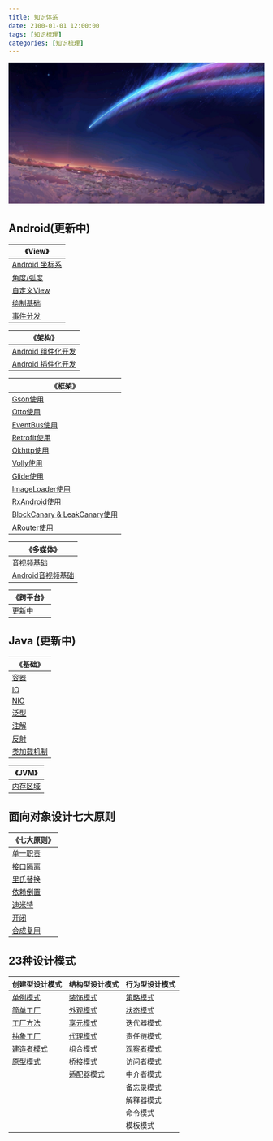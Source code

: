 ```yaml
---
title: 知识体系
date: 2100-01-01 12:00:00
tags: [知识梳理]
categories: [知识梳理]
---
```


![](knowlageinorder/timg.jpg)

<!--more-->

## Android(更新中)

| 《View》                                                                |
| --------------------------------------------------------------------- |
| [Android 坐标系](https://marktsy.github.io/2020/03/23/androidviewbase1/) |
| [角度/弧度](https://marktsy.github.io/2020/03/23/androidviewbase2/)       |
| [自定义View](https://marktsy.github.io/2020/03/23/androidviewpro1/)      |
| [绘制基础](https://marktsy.github.io/2020/03/23/androidviewpro2/)         |
| [事件分发](https://marktsy.github.io/2020/05/06/androidshijian/)          |

| 《架构》                                                                    |
| ----------------------------------------------------------------------- |
| [Android 组件化开发](https://marktsy.github.io/2020/04/08/androidzujianhua/) |
| [Android 插件化开发](https://marktsy.github.io/2020/04/09/androidplugin/)    |

| 《框架》                                                                                 |
| ------------------------------------------------------------------------------------ |
| [Gson使用](https://marktsy.github.io/2020/04/23/androidgson/)                          |
| [Otto使用](https://marktsy.github.io/2020/03/12/androidottousage/)                     |
| [EventBus使用](https://marktsy.github.io/2020/03/12/androideventbususage/)             |
| [Retrofit使用](https://marktsy.github.io/2020/03/12/androidretorfituse/)               |
| [Okhttp使用](https://marktsy.github.io/2020/03/12/androidokttpuse/)                    |
| [Volly使用](https://marktsy.github.io/2020/03/11/androidvolleyuse/)                    |
| [Glide使用](https://marktsy.github.io/2020/03/09/androidframworkglide/)                |
| [ImageLoader使用](https://marktsy.github.io/2020/03/09/androidframworkimageloader/)    |
| [RxAndroid使用](https://marktsy.github.io/2020/04/10/androidrxandroid/)                |
| [BlockCanary & LeakCanary使用](https://marktsy.github.io/2020/03/12/androidblockleak/) |
| [ARouter使用](https://marktsy.github.io/2020/04/10/androidarouter/)                    |

| 《多媒体》                                                                  |
| ---------------------------------------------------------------------- |
| [音视频基础](https://marktsy.github.io/2020/04/13/videobase/)               |
| [Android音视频基础](https://marktsy.github.io/2020/04/13/androidmediabase/) |

| 《跨平台》 |
| ----- |
| 更新中   |

## Java (更新中)

| 《基础》                                                           |
| -------------------------------------------------------------- |
| [容器](https://marktsy.github.io/2020/03/12/javacollector/)      |
| [IO](https://marktsy.github.io/2020/03/12/javaio/)             |
| [NIO](https://marktsy.github.io/2020/03/12/nio/)               |
| [泛型](https://marktsy.github.io/2020/03/30/javagenercity/)      |
| [注解](https://marktsy.github.io/2020/04/23/javazhujie/)         |
| [反射](https://marktsy.github.io/2020/04/07/javareflect/)        |
| [类加载机制](https://marktsy.github.io/2020/04/05/javaclassloader/) |

| 《JVM》                                                   |
| ------------------------------------------------------- |
| [内存区域](https://marktsy.github.io/2020/04/05/javaneicun) |

## 面向对象设计七大原则

| 《七大原则》                                                                       |
| ---------------------------------------------------------------------------- |
| [单一职责](https://marktsy.github.io/2020/03/08/designpattern/#1-单一职责原则-SRP)     |
| [接口隔离](https://marktsy.github.io/2020/03/08/designpattern/#6-接口隔离原则-ISP)     |
| [里氏替换](https://marktsy.github.io/2020/03/08/designpattern/#3-里氏替换原则-LSP)     |
| [依赖倒置](https://marktsy.github.io/2020/03/08/designpattern/#4-依赖倒置原则-DIP)     |
| [迪米特](https://marktsy.github.io/2020/03/08/designpattern/#5-迪米特原则-LOD)       |
| [开闭](https://marktsy.github.io/2020/03/08/designpattern/#2-开闭原则-ASD)         |
| [合成复用](https://marktsy.github.io/2020/03/08/designpattern/#7-组合-聚合复用原则-CARP) |

## 23种设计模式

| 创建型设计模式                                                               | 结构型设计模式                                                      | 行为型设计模式                                                     |
| --------------------------------------------------------------------- | ------------------------------------------------------------ | ----------------------------------------------------------- |
| [单例模式](https://marktsy.github.io/2020/04/18/moshidanli/)              | [装饰模式](https://marktsy.github.io/2020/04/22/moshizhuangshi/) | [策略模式](https://marktsy.github.io/2020/04/23/moshicelue/)    |
| [简单工厂](https://marktsy.github.io/2020/04/19/moshijiandangongchang/)   | [外观模式](https://marktsy.github.io/2020/04/22/moshiwaiguan/)   | [状态模式](https://marktsy.github.io/2020/04/23/moshistate/)    |
| [工厂方法](https://marktsy.github.io/2020/04/19/moshigongchangfangfa/)    | [享元模式](https://marktsy.github.io/2020/04/22/moshixiangyuan/) | 迭代器模式                                                       |
| [抽象工厂](https://marktsy.github.io/2020/04/19/moshichouxianggongchang/) | [代理模式](https://marktsy.github.io/2020/04/19/moshidaili/)     | 责任链模式                                                       |
| [建造者模式](https://marktsy.github.io/2020/04/19/moshijianzaozhe/)        | 组合模式                                                         | [观察者模式](https://marktsy.github.io/2020/05/08/moshiguancha/) |
| [原型模式](https://marktsy.github.io/2020/04/19/moshiyuanxing/)           | 桥接模式                                                         | 访问者模式                                                       |
|                                                                       | 适配器模式                                                        | 中介者模式                                                       |
|                                                                       |                                                              | 备忘录模式                                                       |
|                                                                       |                                                              | 解释器模式                                                       |
|                                                                       |                                                              | 命令模式                                                        |
|                                                                       |                                                              | 模板模式                                                        |
